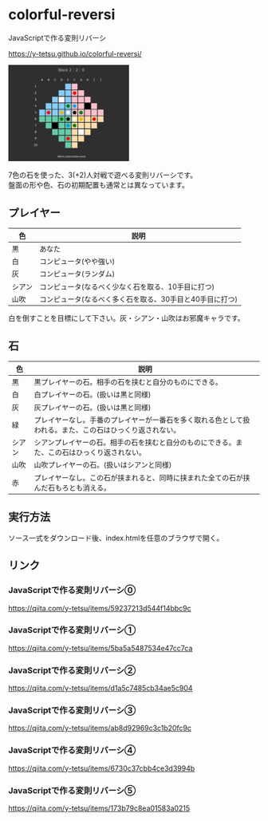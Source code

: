 # colorful-reversi
JavaScriptで作る変則リバーシ

https://y-tetsu.github.io/colorful-reversi/

<img src="image/demo5.gif" width="48%">

7色の石を使った、3(+2)人対戦で遊べる変則リバーシです。<br>
盤面の形や色、石の初期配置も通常とは異なっています。<br>

## プレイヤー
|色 |説明 |
|---|---|
|黒 |あなた |
|白 |コンピュータ(やや強い) |
|灰 |コンピュータ(ランダム) |
|シアン |コンピュータ(なるべく少なく石を取る、10手目に打つ) |
|山吹 |コンピュータ(なるべく多く石を取る、30手目と40手目に打つ) |

白を倒すことを目標にして下さい。灰・シアン・山吹はお邪魔キャラです。

## 石
|色 |説明 |
|---|---|
|黒 |黒プレイヤーの石。相手の石を挟むと自分のものにできる。 |
|白 |白プレイヤーの石。(扱いは黒と同様) |
|灰 |灰プレイヤーの石。(扱いは黒と同様) |
|緑 |プレイヤーなし。手番のプレイヤーが一番石を多く取れる色として扱われる。また、この石はひっくり返されない。 |
|シアン |シアンプレイヤーの石。相手の石を挟むと自分のものにできる。また、この石はひっくり返されない。 |
|山吹 |山吹プレイヤーの石。(扱いはシアンと同様) |
|赤 |プレイヤーなし。この石が挟まれると、同時に挟まれた全ての石が挟んだ石もろとも消える。 |

## 実行方法
ソース一式をダウンロード後、index.htmlを任意のブラウザで開く。<br>

## リンク
### JavaScriptで作る変則リバーシ⓪
https://qiita.com/y-tetsu/items/59237213d544f14bbc9c
### JavaScriptで作る変則リバーシ①
https://qiita.com/y-tetsu/items/5ba5a5487534e47cc7ca
### JavaScriptで作る変則リバーシ②
https://qiita.com/y-tetsu/items/d1a5c7485cb34ae5c904
### JavaScriptで作る変則リバーシ③
https://qiita.com/y-tetsu/items/ab8d92969c3c1b20fc9c
### JavaScriptで作る変則リバーシ④
https://qiita.com/y-tetsu/items/6730c37cbb4ce3d3994b
### JavaScriptで作る変則リバーシ⑤
https://qiita.com/y-tetsu/items/173b79c8ea01583a0215
